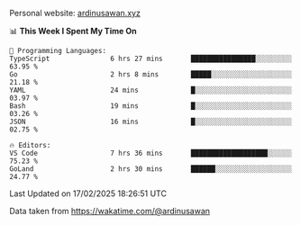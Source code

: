 Personal website: [ardinusawan.xyz](https://ardinusawan.xyz)

<!--START_SECTION:waka-->
📊 **This Week I Spent My Time On** 

```text
💬 Programming Languages: 
TypeScript               6 hrs 27 mins       ████████████████░░░░░░░░░   63.95 % 
Go                       2 hrs 8 mins        █████░░░░░░░░░░░░░░░░░░░░   21.18 % 
YAML                     24 mins             █░░░░░░░░░░░░░░░░░░░░░░░░   03.97 % 
Bash                     19 mins             █░░░░░░░░░░░░░░░░░░░░░░░░   03.26 % 
JSON                     16 mins             █░░░░░░░░░░░░░░░░░░░░░░░░   02.75 % 

🔥 Editors: 
VS Code                  7 hrs 36 mins       ███████████████████░░░░░░   75.23 % 
GoLand                   2 hrs 30 mins       ██████░░░░░░░░░░░░░░░░░░░   24.77 % 
```


 Last Updated on 17/02/2025 18:26:51 UTC
<!--END_SECTION:waka-->
Data taken from https://wakatime.com/@ardinusawan
